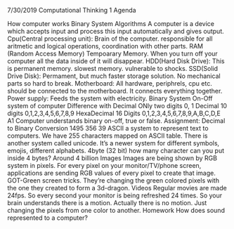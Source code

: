 7/30/2019
Computational Thinking 1
Agenda

How computer works
Binary System
Algorithms
A computer is a device which accepts input and process this input
automatically and gives output.
Cpu(Central processing unit): Brain of the computer. responsible for all
aritmetic and logical operations, coordination with other parts.
RAM (Random Access Memory)
Tempoarary Memory. When you turn off your computer all the data inside of
it will disappear.
HDD(Hard Disk Drive): This is permanent memory. slowest memory. vulnerable
to shocks.
SSD(Solid Drive Disk): Permament, but much faster storage solution. No mechanical parts so hard
to break.
Motherboard: All hardware, periphrels, cpu etc. should be connected to the
motherboard.
It connects everything together.
Power supply: Feeds the system with electricity.
Binary System
On-Off system of computer
Difference with Decimal
ONly two digits 0, 1
Decimal 10 digits 0,1,2,3,4,5,6,7,8,9
HexaDecimal 16 Digits 0,1,2,3,4,5,6,7,8,9,A,B,C,D,E
A1
Computer understands binary on-off, true or false.
Assignment: Decimal to Binary Conversion
1495
356
39
ASCII
a system to represent text to computers.
We have 255 characters mapped on ASCII table.
There is another system called unicode. It’s a newer system for different
symbols, emojis, different alphabets. 4byte (32 bit)
how many character can you put inside 4 bytes?
Around 4 billion
Images
Images are being shown by RGB system in pixels. For every pixel on your
monitor/TV/phone screen, applications are sending RGB values of every
pixel to create that image.
GOT-Green screen tricks.
They’re changing the green colored pixels with the one they created to
form a 3d-dragon.
Videos
Regular movies are made 24fps. So every second your monitor is being
refreshed 24 times. So your brain understands there is a motion. Actually
there is no motion. Just changing the pixels from one color to another.
Homework
How does sound represented to a computer?